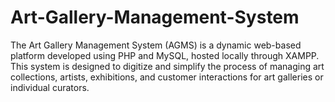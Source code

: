 # Art-Gallery-Management-System
The Art Gallery Management System (AGMS) is a dynamic web-based platform developed using PHP and MySQL, hosted locally through XAMPP. This system is designed to digitize and simplify the process of managing art collections, artists, exhibitions, and customer interactions for art galleries or individual curators.
